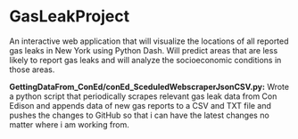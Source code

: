 # GasLeakProject
An interactive web application that will visualize the locations of all reported gas leaks in New York using Python Dash. Will predict areas that are less likely to report gas leaks and will analyze the socioeconomic conditions in those areas. 


**GettingDataFrom_ConEd/conEd_SceduledWebscraperJsonCSV.py:**
Wrote a python script that periodically scrapes relevant gas leak data from Con Edison and appends data of new gas reports to a CSV and TXT file and pushes the changes to GitHub so that i can have the latest changes no matter where i am working from. 
